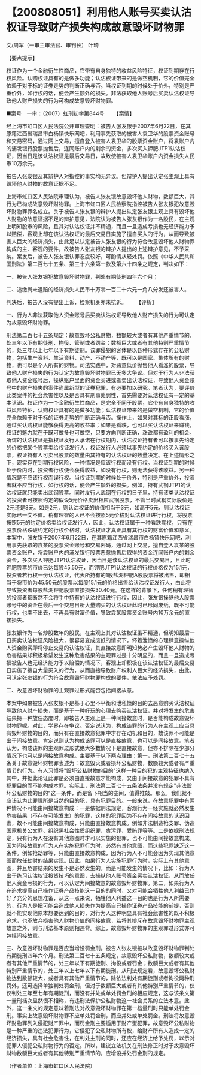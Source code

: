 # 【200808051】利用他人账号买卖认沽权证导致财产损失构成故意毁坏财物罪

文/周军（一审主审法官、审判长） 叶琦

【要点提示】

权证作为一个金融衍生性商品，它带有自身独特的收益风险特征，权证到期存在行权风险。认购权证具有的是做多功能；认沽权证带来的是做空机制，它的价值完全依赖于对于标的证券走势的判断正确与否。当权证到期的时候处于价外，特别是严重价外，如行权的话，便会产生额外的损失。非法获取他人账号后买卖认沽权证导致他人财产损失的行为可构成故意毁坏财物罪。

■案号　一审：（2007）虹刑初字第844号 　　【案情】

经上海市虹口区人民法院公开审理查明：被告人张友银于2007年6月22日，在其原籍江西省瑞昌市白杨镇快乐网吧，利用事先获取的被害人袁卫华的股票资金账号和交易密码，通过网上交易，擅自登入被害人袁卫华的股票资金账户，将袁账户内的浦发银行股票抛售后，连同账户内的剩余的资金，多次买入钾肥JTP1认沽权证，因当日是该认沽权证是最后交易日，故致使被害人袁卫华账户内资金损失人民币10万余元。

被告人张友银及其辩护人对指控的事实均无异议。但辩护人提出认定张主观上具有毁坏他人财物的故意证据不足。

上海市虹口区人民法院审理认为，被告人张友银故意毁坏他人财物，数额巨大，其行为已构成故意毁坏财物罪。上海市虹口区人民检察院指控被告人张友银犯故意毁坏财物罪罪名成立。关于被告人张友银的辩护人提出认定张友银主观上具有毁坏他人财物的故意证据不足的辩护意见，法院认为被告人张友银作为一名股民，在主观上明知股市的风险，且其对认沽权证并不精通，而且一旦造成亏损也无经济能力予以赔偿，客观上却在该认沽权证的最后交易日实施了擅自买入的行为，从而导致被害人巨大的经济损失，由此足以认定被告人张友银的行为符合故意毁坏他人财物罪构成的主、客观的要件，故被告人张友银的辩护人提出的上述辩护意见，不予采纳。案发后，被告人张友银认罪态度较好，可酌情从轻处罚。依照《中华人民共和国刑法》第二百七十五条、第三十六条第一款及第六十四条之规定，判决如下：

一、被告人张友银犯故意毁坏财物罪，判处有期徒刑四年六个月；

二、追缴尚未退赔的经济损失人民币十万零一百二十六元一角八分发还被害人。

判决后，被告人没有提出上诉，检察机关亦未抗诉。 　　【评析】

一、行为人非法获取他人资金账号后买卖认沽权证导致他人财产损失的行为可认定为故意毁坏财物罪。

刑法第二百七十五条规定：故意毁坏公私财物，数额较大或者有其他严重情节的，处三年以下有期徒刑、拘役、管制或者罚金；数额巨大或者有其他特别严重情节的，处三年以上七年以下有期徒刑。该罪侵犯的客体是以各种形式存在的公私财物，包括生产资料、生活资料，动产、不动产等，既可以是国家、集体所有的财物，也可以是个人所有的财物。司法实践中，对恶意低价抛售他人看涨的股票，导致他人财产损失的行为认定为故意毁坏财物罪已无多大争议。但对于行为人非法获取他人资金账号后，操纵账户里面的资金买进或者卖出认沽权证，导致他人资金账号中的财产损失的案件尚属新型的证券犯罪，有必要加以研究。笔者认为，要评价此类案件的社会危害性以及是否具有刑事处罚性，首先需要对认沽权证有一定的基本认识。权证作为一个金融衍生性商品，是完全不同于股票，它带有自身独特的收益风险特征，认购权证具有的是做多功能；认沽权证带来的是做空机制，它的价值完全依赖于对于标的证券走势的判断正确与否。操作上，如果对其标的正股看涨，通过买认购权证能够获得更高的收益率；如果是看跌，也可以买认沽权证来赚钱，权证的魅力就在于既可做多也可做空，只要方向判断正确，涨跌都有盈利的机会。所谓的认沽权证是指权证发行人承诺在行权期内，认沽权证持有者可以按事先约定的价格把某个股票卖给权证发行人，权证发行人必须以事先约定的价格买入该股票，权证持有人可卖出股票的数量由其持有的认沽权证的数量决定。在上述情形之下，现实存在到期行权风险，一种情况是应该行权而没有行权。当权证到期的时候处于价内时，投资者行权便会获得收益，如没有行权，则无法获得该收益。另一种情况是不应该行权而误行权。当权证到期的时候处于价外，特别是严重价外，投资者就不应当行权，如行权的话，便会产生额外的损失。例如，持有武钢JTP1的认沽权证就只能卖出武钢股票。同时发行人武钢在行权的日子里，持有该类认沽权证的投资者可按照约定的假设5元价格卖出相应武钢股票，不管当时武钢实际股价是2元还是8元。如是2元，则认沽权证的价值相当于3元，如高于5元，则认沽权证实际已一文不值。稍有理智的人已不会按照5元价格对认沽权证进行行权，将股票按照5元的约定价格卖给权证发行人，因此，认沽权证属于一种看跌期权，只有在股票价格跌破约定的行权价格时，认沽权证才真正具有其行权的财富价值和意义。本案中，张友银于2007年6月22日，在其原籍江西省瑞昌市白杨镇快乐网吧，利用事先获取的袁某的股票资金账号和交易密码，通过网上交易，擅自登入袁某的股票资金账户，将袁账户内的浦发银行股票恶意抛售后取得的资金连同账户内的剩余资金，多次买入钾肥JTP1认沽权证，因当日是该认沽权证的最后交易日，且此时钾肥股票的市价已达每股45.50元，而钾肥JTP1认沽权证的行权价格仅为15.1元，投资者若行权一份认沽权证，代表所持有的1股盐湖钾肥A股股票将被出售，即相当于将市价为45.50元的股票以每股15.1元的价格出售给认沽权证发行人，由此将导致投资者每股盐湖钾肥股票直接损失30.40元。在这样的背景下，任何稍有理智的投资者都断然不会将手中持有的认沽权证进行行权，因此，张友银操纵他人股票账号中的资金在最后一个交易日所大量购买的认沽权证此时已形同废纸，既不可能行权，也卖不出去，不再具有财富价值，导致袁某股票资金账号内10万余元的直接损失。

张友银作为一名炒股数年的股民，在主观上其对认沽权证虽不精通，但明知最后一日买卖认沽权证风险极大，很容易变成废纸的情况下，怀着泄愤的心理肆意操纵他人资金购买即将停止交易的认沽权证，其直接故意即明知势必产生毁坏他人财物的危害结果却积极希望发生这种危害结果的主观罪过是十分明显的，而且一旦造成亏损被告人也无经济能力予以赔偿的情况下，客观上却积极在该认沽权证的最后交易日实施了擅自大量买入的行为，从而直接导致财产权利人巨大的经济损失，由此，可认定张友银的行为符合故意毁坏财物罪构成的要件，依法应予处罚。

二、故意毁坏财物罪的主观罪过形式能否包括间接故意。

本案中如果被告人张友银不是基于心里不平衡和泄私愤的目的去恶意购买认沽权证导致他人财产损失，而是基于一种好玩的心理去购买认沽权证，并对将发生的危害结果持一种放任态度时，即被告人主观上是一种间接故意时，是否能构成故意毁坏财物罪呢。对此，学界存在争议。否定说认为，构成该罪的行为人在主观上应当具有毁坏财物的目的，而只有在直接故意犯罪中才存在动机和目的，故该罪不可能是出于间接故意。肯定说则认为构成该罪可以是直接故意，也可以是间接故意。笔者认为，构成该罪的主观罪过形式绝大多数情况下是直接故意，但亦不排除在少部分情况下也可以是间接故意构成。主要基于以下两点理由：第一，刑法第二百七十五条关于故意毁坏财物罪表述为：故意毁灭或者损坏公私财物，数额较大或者有严重情节的行为。有人习惯将"毁坏公私财物的目的"这样一种目的犯的主观特征也纳入其中，并据此论证此罪是必须由直接故意才能构成，又由于间接故意的犯罪不具有犯罪目的而不能构成本罪。实际上，刑法第二百七十五条法条并没有规定"非法毁坏公私财物的目的"这一条件，而是留下相当的空间，值得推敲。那么，我们就不应该认为此罪理所是当然的目的犯，具有犯罪目的。一般来说，在故意犯罪中有两种情况不可能由间接故意构成：一是依据刑法规定，客观行为一经实施就必然发生危害结果（不存在可能发生）的犯罪，这样的犯罪因为不存在间接故意的认识因素，故不可能由间接故意构成，只能由直接故意构成。例如非法制造枪支罪、伪造国家机关公文罪、组织黑社会性质组织罪、贪污罪、受贿罪等等。二是依据刑法规定，只有行为人在没有其他意图时才可以实施的犯罪，也不可能由间接故意构成。因为间接故意的行为人在实施犯罪行为时，必然有其他意图，而这些犯罪缺乏这一条件。例如抢劫罪等，只能由直接故意构成，因为行为人不可能会因为实现其他意图而放任劫财的结果实现。因此，如果行为人实施犯罪行为时，实际上有其他意图，并且危害结果的发生不是必然发生的，而是可能发生的情况下，比如：行为人出于练习认沽权证投资技巧的意图，去操纵他人账号资金买卖认沽权证，从而放任他人资金亏损的行为，可以认定为间接故意的故意毁坏财物罪。第二，如果行为人在追求提高自己操作证券产品技能这一目的的同时，又对可能会牺牲他人利益已作好了充分的思想准备，从这一点来说，牺牲他人利益这一目的也是行为人所需要的，行为人是把可能会造成他人损失作为提高自己操作证券产品技能的前提，否则就不能实现他原本想要达到的目的，对行为人这种明显具有社会危害性的既不积极追求，也不放弃损害他人财物价值的间接故意，若将其排斥在故意毁坏财物罪主观故意之外，则与刑法基本原则相违背。综上，故意毁坏财物罪的主观罪过形式亦可包括间接故意。

三、故意毁坏财物罪是否应当增设罚金刑。被告人张友银被以故意毁坏财物罪判处有期徒刑四年六个月。刑法第二百七十五条规定，故意毁坏公私财物，数额较大或者有其他严重情节的，处三年以下有期徒刑、拘役或者罚金；数额巨大或者有其他特别严重情节的，处三年以上七年以下有期徒刑。从刑法规定看，故意毁坏公私财物达到数额较大，或者具有其他严重情节的，除依法判处有期徒刑或者拘役两种刑罚外，还可选择单独判处罚金刑，但对于数额巨大或者有其他特别严重情节的，仅仅判处三年至七年有期徒刑，而没有并处或单处罚金刑的相应规定，这与该条文第一量刑档次显然很不相称，有违刑法保护公私财物这一社会关系的立法本意。此外，这一条文的规定意味着刑法对故意毁坏财物罪在第一档量刑时只能单处罚金刑。事实上故意毁坏财物罪不应单处罚金刑，而应并处或单处罚金。刑法将故意毁坏财物罪列入侵犯财产罪中，而罚金刑主要适用于财产型犯罪，故意毁坏公私财物是一种严重的违法犯罪行为，它侵犯了公私财物所有权，给财产所有人造成一定的经济损失，具有社会危害性，在判处主刑的同时，还应在经济上给予处罚，以示对犯罪人侵犯公私财物行为的否定。所以，建议立法机关在刑法修正时对于故意毁坏财物数额巨大或者有其他特别严重情节的，应增设并处罚金刑的规定。

（作者单位：上海市虹口区人民法院）
